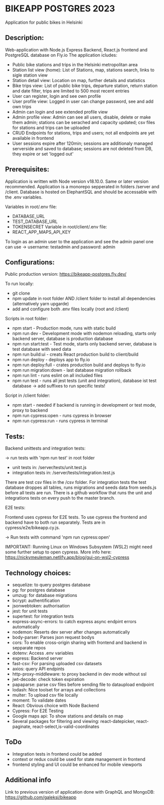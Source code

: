 # BIKEAPP POSTGRES 2023

Application for public bikes in Helsinki

## Description:

Web-application with Node.js Express Backend, React.js frontend and PostgreSQL database on Fly.io
The application icludes:

- Public bike stations and trips in the Helsinki metropolitan area
- Station list view (home): List of Stations, map, stations search, links to sigle station view
- Station detail view: Location on map, further details and statistics
- Bike trips view: List of public bike trips, departure station, return station and date filter, trips are limited to 500 most recent entries
- User can register, login and see own profile
- User profile view: Logged in user can change password, see and add own trips
- Admin can login and see extended profile view
- Admin profile view: Admin can see all users, disable, delete or make them admin; stations can be serached and capacity updated; csv files for stations and trips can be uploaded
- CRUD Endpoints for stations, trips and users; not all endpoints are yet available in frontend
- User sessions expire after 120min; sessions are additionaly managed serverside and saved to database; sessions are not deleted from DB, they expire or set 'logged out'

## Prerequisites:

Application is written with Node version v18.10.0. Same or later version recommended.
Application is a monorepo sepperated in folders /server and /client.
Database is hosted on ElephantSQL and should be accessable with the .env variables.

Variables in root/.env file:

- DATABASE_URL
- TEST_DATABASE_URL
- TOKENSECRET
  Variable in root/client/.env file:
- REACT_APP_MAPS_API_KEY

To login as an admin user to the application and see the admin panel one can use -> username: testadmin and password: admin

## Configurations:

Public production version: https://bikeapp-postgres.fly.dev/

To run locally:

- git clone
- npm update in root folder AND /client folder to install all dependencies (alternatively yarn upgarde)
- add and configure both .env files locally (root and /client)

Scripts in root folder:

- npm start - Production mode, runs with static build
- npm run dev - Development mode with nodemon reloading, starts only backend server, database is production database
- npm run start:test - Test mode, starts only backend server, database is test database with seed data
- npm run build:ui - creats React production build to client/build
- npm run deploy - deploys app to fly.io
- npm run deploy:full - crates production build and deploys to fly.io
- npm run migration:down - last database migration rollback
- npm run lint - runs eslint on all included files
- npm run test - runs all jest tests (unit and integration), database ist test database -> add suffixes to run specific tests!

Script in /client folder:

- npm start - needed if backend is running in development or test mode, proxy to backend
- npm run cypress:open - runs cypress in browser
- npm run cypress:run - runs cypress in terminal

## Tests:

Backend unittests and integration tests:

-> run tests with 'npm run test' in root folder

- unit tests in: /server/tests/unit.test.js
- integration tests in: /server/tests/integration.test.js

There are test csv files in the /csv folder.
For integration tests the test database droppes all tables, runs migrations and seeds data from seeds.js before all tests are run.
There is a github workflow that runs the unit and integrations tests on every push to the master branch.

E2E tests:

Frontend uses cypress for E2E tests. To use cypress the frontend and backend have to both run separately. Tests are in cypress/e2e/bikeapp.cy.js.

-> Run tests with command 'npm run cypress:open'

IMPORTANT: Running Linux on Windows Subsystem (WSL2) might need some further setup to open cypress. More info here: https://nickymeuleman.netlify.app/blog/gui-on-wsl2-cypress

## Technology choices:

- sequelize: to query postgres database
- pg: for postgres database
- umzug: for database migrations
- bcrypt: authentification
- jsonwebtoken: authorisation
- jest: for unit tests
- supertest: for integration tests
- express-async-errors: to catch express async endpint errors automatically
- nodemon: Reserts dev server after changes automatically
- body-parser: Parses json request bodys
- cors: To enable cross-origin sharing with frontend and backend in sepparate repos
- dotenv: Access .env variables
- express: Backend server
- fast-csv: For parsing uploaded csv datasets
- axios: query API endpints
- http-proxy-middleware: to proxy backend in dev mode without ssl
- jwt-decode: check token expiration
- papaparse: parse csv files before sending file to dataupload endpoint
- lodash: Nice toolset for arrays and collections
- multer: To upload csv file locally
- moment: To validate dates
- React: Obvious choice with Node Backend
- Cypress: For E2E Testing
- Google maps api: To show stations and details on map
- Several packages for filtering and viewing: react-datepicker, react-paginate, react-select,is-valid-coordinates

## ToDo

- Integration tests in frontend could be added
- context or redux could be used for state management in frontend
- frontend styling and UI could be enhanced for mobile viewports

## Additional info

Link to previous version of application done with GraphQL and MongoDB:
https://github.com/galeksi/bikeapp
